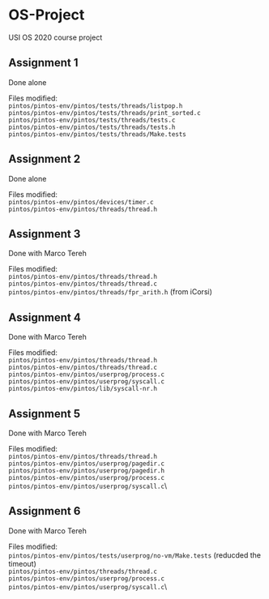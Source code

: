 # OS-Project
USI OS 2020 course project


## Assignment 1
Done alone

Files modified:\
`pintos/pintos-env/pintos/tests/threads/listpop.h`\
`pintos/pintos-env/pintos/tests/threads/print_sorted.c`\
`pintos/pintos-env/pintos/tests/threads/tests.c`\
`pintos/pintos-env/pintos/tests/threads/tests.h`\
`pintos/pintos-env/pintos/tests/threads/Make.tests`


## Assignment 2
Done alone

Files modified:\
`pintos/pintos-env/pintos/devices/timer.c`\
`pintos/pintos-env/pintos/threads/thread.h`


## Assignment 3
Done with Marco Tereh

Files modified:\
`pintos/pintos-env/pintos/threads/thread.h`\
`pintos/pintos-env/pintos/threads/thread.c`\
`pintos/pintos-env/pintos/threads/fpr_arith.h` (from iCorsi)


## Assignment 4
Done with Marco Tereh

Files modified:\
`pintos/pintos-env/pintos/threads/thread.h`\
`pintos/pintos-env/pintos/threads/thread.c`\
`pintos/pintos-env/pintos/userprog/process.c`\
`pintos/pintos-env/pintos/userprog/syscall.c`\
`pintos/pintos-env/pintos/lib/syscall-nr.h`



## Assignment 5
Done with Marco Tereh

Files modified:\
`pintos/pintos-env/pintos/threads/thread.h`\
`pintos/pintos-env/pintos/userprog/pagedir.c`\
`pintos/pintos-env/pintos/userprog/pagedir.h`\
`pintos/pintos-env/pintos/userprog/process.c`\
`pintos/pintos-env/pintos/userprog/syscall.c`\



## Assignment 6
Done with Marco Tereh

Files modified:\
`pintos/pintos-env/pintos/tests/userprog/no-vm/Make.tests` (reducded the timeout)\
`pintos/pintos-env/pintos/threads/thread.c`\
`pintos/pintos-env/pintos/userprog/process.c`\
`pintos/pintos-env/pintos/userprog/syscall.c`\
